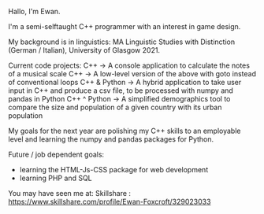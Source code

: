 Hallo, I'm Ewan.

I'm a semi-selftaught C++ programmer with an interest in game design.

My background is in linguistics: MA Linguistic Studies with Distinction (German / Italian), University of Glasgow 2021.


Current code projects:
C++ → A console application to calculate the notes of a musical scale
C++ → A low-level version of the above with goto instead of conventional loops
C++ & Python → A hybrid application to take user input in C++ and produce a csv file, to be processed with numpy and pandas in Python
C++ ^ Python → A simplified demographics tool to compare the size and population of a given country with its urban population

My goals for the next year are polishing my C++ skills to an employable level
and learning the numpy and pandas packages for Python.

Future / job dependent goals:
- learning the HTML-Js-CSS package for web development
- learning PHP and SQL

You may have seen me at:
Skillshare : https://www.skillshare.com/profile/Ewan-Foxcroft/329023033
